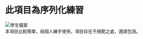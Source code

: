 # 此項目為序列化練習
![學生檔案](https://user-images.githubusercontent.com/110890740/188405155-5d37d417-59a3-4b77-b78a-2b0a50903dad.png)
<br>
本項目比較簡單，純個人練手使用，項目存在不規範之處，還請包涵。

